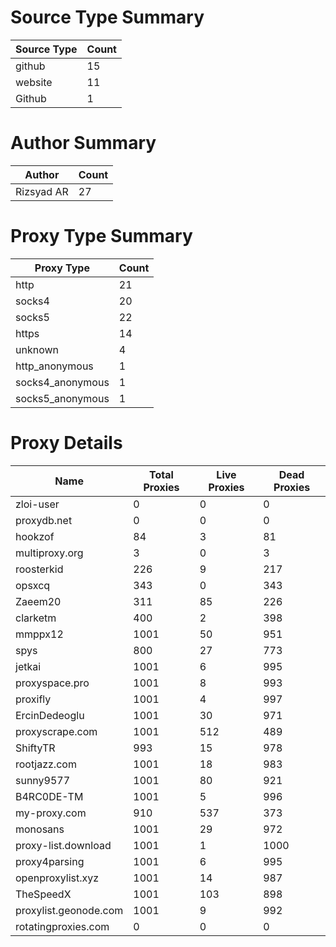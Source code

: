 # Source Type Summary

| Source Type | Count |
|-------------|-------|
| github | 15 |
| website | 11 |
| Github | 1 |


# Author Summary

| Author | Count |
|--------|-------|
| Rizsyad AR | 27 |


# Proxy Type Summary

| Proxy Type | Count |
|------------|-------|
| http | 21 |
| socks4 | 20 |
| socks5 | 22 |
| https | 14 |
| unknown | 4 |
| http_anonymous | 1 |
| socks4_anonymous | 1 |
| socks5_anonymous | 1 |


# Proxy Details

| Name | Total Proxies | Live Proxies | Dead Proxies |
|------|---------------|--------------|---------------|
| zloi-user | 0 | 0 | 0 |
| proxydb.net | 0 | 0 | 0 |
| hookzof | 84 | 3 | 81 |
| multiproxy.org | 3 | 0 | 3 |
| roosterkid | 226 | 9 | 217 |
| opsxcq | 343 | 0 | 343 |
| Zaeem20 | 311 | 85 | 226 |
| clarketm | 400 | 2 | 398 |
| mmppx12 | 1001 | 50 | 951 |
| spys | 800 | 27 | 773 |
| jetkai | 1001 | 6 | 995 |
| proxyspace.pro | 1001 | 8 | 993 |
| proxifly | 1001 | 4 | 997 |
| ErcinDedeoglu | 1001 | 30 | 971 |
| proxyscrape.com | 1001 | 512 | 489 |
| ShiftyTR | 993 | 15 | 978 |
| rootjazz.com | 1001 | 18 | 983 |
| sunny9577 | 1001 | 80 | 921 |
| B4RC0DE-TM | 1001 | 5 | 996 |
| my-proxy.com | 910 | 537 | 373 |
| monosans | 1001 | 29 | 972 |
| proxy-list.download | 1001 | 1 | 1000 |
| proxy4parsing | 1001 | 6 | 995 |
| openproxylist.xyz | 1001 | 14 | 987 |
| TheSpeedX | 1001 | 103 | 898 |
| proxylist.geonode.com | 1001 | 9 | 992 |
| rotatingproxies.com | 0 | 0 | 0 |
